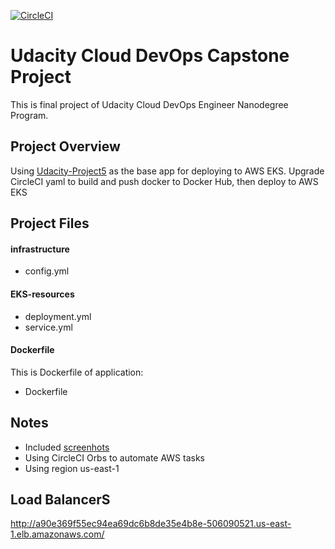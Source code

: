 [![CircleCI](https://circleci.com/gh/hungln9/Capstone.svg?style=shield)](https://circleci.com/gh/hungln9/Capstone)

# Udacity Cloud DevOps Capstone Project

This is final project of Udacity Cloud DevOps Engineer Nanodegree Program.

## Project Overview
Using [Udacity-Project5](https://github.com/hungln9/Capstone) as the base app for deploying to AWS EKS. Upgrade CircleCI yaml to build and push docker to Docker Hub, then deploy to AWS EKS

## Project Files

#### infrastructure

- config.yml

#### EKS-resources
- deployment.yml
- service.yml

#### Dockerfile

This is Dockerfile of application:
- Dockerfile

## Notes
- Included [screenhots](https://github.com/hungln9/Capstone/tree/main/screenshots)
- Using CircleCI Orbs to automate AWS tasks
- Using region us-east-1

## Load BalancerS
http://a90e369f55ec94ea69dc6b8de35e4b8e-506090521.us-east-1.elb.amazonaws.com/

